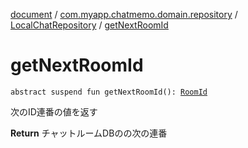 [document](../../index.md) / [com.myapp.chatmemo.domain.repository](../index.md) / [LocalChatRepository](index.md) / [getNextRoomId](./get-next-room-id.md)

# getNextRoomId

`abstract suspend fun getNextRoomId(): `[`RoomId`](../../com.myapp.chatmemo.domain.model.value/-room-id/index.md)

次のID連番の値を返す

**Return**
チャットルームDBのの次の連番


